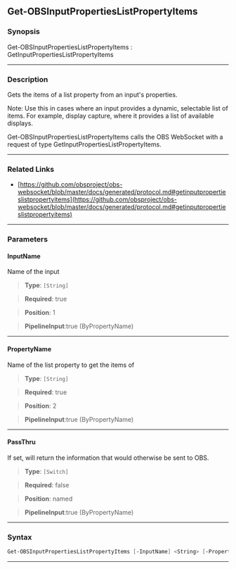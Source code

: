 Get-OBSInputPropertiesListPropertyItems
---------------------------------------
### Synopsis
Get-OBSInputPropertiesListPropertyItems : GetInputPropertiesListPropertyItems

---
### Description

Gets the items of a list property from an input's properties.

Note: Use this in cases where an input provides a dynamic, selectable list of items. For example, display capture, where it provides a list of available displays.


Get-OBSInputPropertiesListPropertyItems calls the OBS WebSocket with a request of type GetInputPropertiesListPropertyItems.

---
### Related Links
* [https://github.com/obsproject/obs-websocket/blob/master/docs/generated/protocol.md#getinputpropertieslistpropertyitems](https://github.com/obsproject/obs-websocket/blob/master/docs/generated/protocol.md#getinputpropertieslistpropertyitems)



---
### Parameters
#### **InputName**

Name of the input



> **Type**: ```[String]```

> **Required**: true

> **Position**: 1

> **PipelineInput**:true (ByPropertyName)



---
#### **PropertyName**

Name of the list property to get the items of



> **Type**: ```[String]```

> **Required**: true

> **Position**: 2

> **PipelineInput**:true (ByPropertyName)



---
#### **PassThru**

If set, will return the information that would otherwise be sent to OBS.



> **Type**: ```[Switch]```

> **Required**: false

> **Position**: named

> **PipelineInput**:true (ByPropertyName)



---
### Syntax
```PowerShell
Get-OBSInputPropertiesListPropertyItems [-InputName] <String> [-PropertyName] <String> [-PassThru] [<CommonParameters>]
```
---
